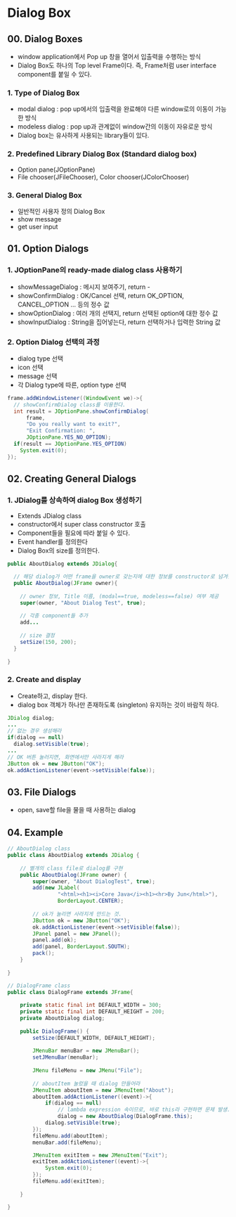 # Dialog Box


## 00. Dialog Boxes
  - window application에서 Pop up 창을 열어서 입출력을 수행하는 방식
  - Dialog Box도 하나의 Top level Frame이다. 즉, Frame처럼 user interface component를 붙일 수 있다.

### 1. Type of Dialog Box
  - modal dialog : pop up에서의 입출력을 완료해야 다른 window로의 이동이 가능한 방식
  - modeless dialog : pop up과 관계없이 window간의 이동이 자유로운 방식
  - Dialog box는 유사하게 사용되는 library들이 있다.

### 2. Predefined Library Dialog Box (Standard dialog box)
  - Option pane(JOptionPane)
  - File chooser(JFileChooser), Color chooser(JColorChooser)

### 3. General Dialog Box
  - 일반적인 사용자 정의 Dialog Box
  - show message
  - get user input


## 01. Option Dialogs

### 1. JOptionPane의 ready-made dialog class 사용하기
  - showMessageDialog : 메시지 보여주기, return -
  - showConfirmDialog : OK/Cancel 선택, return OK_OPTION, CANCEL_OPTION ... 등의 정수 값
  - showOptionDialog : 여러 개의 선택지, return 선택된 option에 대한 정수 값
  - showInputDialog : String을 집어넣는다, return 선택하거나 입력한 String 값

### 2. Option Dialog 선택의 과정
  - dialog type 선택
  - icon 선택
  - message 선택
  - 각 Dialog type에 따른, option type 선택

```java
frame.addWindowListener((WindowEvent we)->{
  // showConfirmDialog class를 이용한다.
  int result = JOptionPane.showConfirmDialog(
      frame, 
      "Do you really want to exit?", 
      "Exit Confirmation: ", 
      JOptionPane.YES_NO_OPTION);
  if(result == JOptionPane.YES_OPTION)
    System.exit(0);
});
```


## 02. Creating General Dialogs

### 1. JDialog를 상속하여 dialog Box 생성하기
  - Extends JDialog class
  - constructor에서 super class constructor 호출
  - Component들을 필요에 따라 붙일 수 있다.
  - Event handler를 정의한다
  - Dialog Box의 size를 정의한다.

```java
public AboutDialog extends JDialog{

  // 해당 dialog가 어떤 frame을 owner로 갖는지에 대한 정보를 constructor로 넘겨받는다.
  public AboutDialog(JFrame owner){
    
    // owner 정보, Title 이름, (modal==true, modeless==false) 여부 제공 
    super(owner, "About Dialog Test", true);
    
    // 각종 component들 추가
    add...
    
    // size 결정
    setSize(150, 200);
  }
  
}
```

### 2. Create and display
  - Create하고, display 한다.
  - dialog box 객체가 하나만 존재하도록 (singleton) 유지하는 것이 바람직 하다.

```java
JDialog dialog;
...
// 없는 경우 생성해라
if(dialog == null)
  dialog.setVisible(true);
... 
// OK 버튼 눌러지면, 화면에서만 사라지게 해라
JButton ok = new JButton("OK");
ok.addActionListener(event->setVisible(false));
```


## 03. File Dialogs
  - open, save할 file을 물을 때 사용하는 dialog

## 04. Example

```java
// AboutDialog class
public class AboutDialog extends JDialog {
	
	// 별개의 class file로 dialog를 구현
	public AboutDialog(JFrame owner) {
		super(owner, "About DialogTest", true);
		add(new JLabel(
				"<html><h1><i>Core Java</i><h1><hr>By Jun</html>"),
				BorderLayout.CENTER);
		
		// ok가 눌리면 사라지게 만드는 것.
		JButton ok = new JButton("OK");
		ok.addActionListener(event->setVisible(false));
		JPanel panel = new JPanel();
		panel.add(ok);
		add(panel, BorderLayout.SOUTH);
		pack();
	}
	
}

// DialogFrame class
public class DialogFrame extends JFrame{
	
	private static final int DEFAULT_WIDTH = 300;
	private static final int DEFAULT_HEIGHT = 200;
	private AboutDialog dialog;
	
	public DialogFrame() {
		setSize(DEFAULT_WIDTH, DEFAULT_HEIGHT);
		
		JMenuBar menuBar = new JMenuBar();
		setJMenuBar(menuBar);
		
		JMenu fileMenu = new JMenu("File");
		
		// aboutItem 눌렀을 때 dialog 만들어라
		JMenuItem aboutItem = new JMenuItem("About");
		aboutItem.addActionListener((event)->{
			if(dialog == null)
				// lambda expression 속이므로, 바로 this라 구현하면 문제 발생.
				dialog = new AboutDialog(DialogFrame.this);
			dialog.setVisible(true);
		});
		fileMenu.add(aboutItem);
		menuBar.add(fileMenu);

		JMenuItem exitItem = new JMenuItem("Exit");
		exitItem.addActionListener((event)->{
			System.exit(0);
		});
		fileMenu.add(exitItem);
		
	}

}

```


















